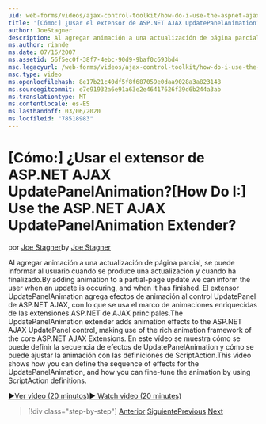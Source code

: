 ```yaml
---
uid: web-forms/videos/ajax-control-toolkit/how-do-i-use-the-aspnet-ajax-updatepanelanimation-extender
title: '[Cómo:] ¿Usar el extensor de ASP.NET AJAX UpdatePanelAnimation? | Microsoft Docs'
author: JoeStagner
description: Al agregar animación a una actualización de página parcial, se puede informar al usuario cuando se produce una actualización y cuando ha finalizado. El extensor UpdatePanelAnimation a...
ms.author: riande
ms.date: 07/16/2007
ms.assetid: 56f5ec0f-38f7-4ebc-90d9-9baf0c693bd4
msc.legacyurl: /web-forms/videos/ajax-control-toolkit/how-do-i-use-the-aspnet-ajax-updatepanelanimation-extender
msc.type: video
ms.openlocfilehash: 8e17b21c40df5f8f687059e0daa9028a3a823148
ms.sourcegitcommit: e7e91932a6e91a63e2e46417626f39d6b244a3ab
ms.translationtype: MT
ms.contentlocale: es-ES
ms.lasthandoff: 03/06/2020
ms.locfileid: "78518983"
---
```

# <a name="how-do-i-use-the-aspnet-ajax-updatepanelanimation-extender"></a><span data-ttu-id="2df2c-105">[Cómo:] ¿Usar el extensor de ASP.NET AJAX UpdatePanelAnimation?</span><span class="sxs-lookup"><span data-stu-id="2df2c-105">[How Do I:] Use the ASP.NET AJAX UpdatePanelAnimation Extender?</span></span>

<span data-ttu-id="2df2c-106">por [Joe Stagner](https://github.com/JoeStagner)</span><span class="sxs-lookup"><span data-stu-id="2df2c-106">by [Joe Stagner](https://github.com/JoeStagner)</span></span>

<span data-ttu-id="2df2c-107">Al agregar animación a una actualización de página parcial, se puede informar al usuario cuando se produce una actualización y cuando ha finalizado.</span><span class="sxs-lookup"><span data-stu-id="2df2c-107">By adding animation to a partial-page update we can inform the user when an update is occuring, and when it has finished.</span></span> <span data-ttu-id="2df2c-108">El extensor UpdatePanelAnimation agrega efectos de animación al control UpdatePanel de ASP.NET AJAX, con lo que se usa el marco de animaciones enriquecidas de las extensiones ASP.NET de AJAX principales.</span><span class="sxs-lookup"><span data-stu-id="2df2c-108">The UpdatePanelAnimation extender adds animation effects to the ASP.NET AJAX UpdatePanel control, making use of the rich animation framework of the core ASP.NET AJAX Extensions.</span></span> <span data-ttu-id="2df2c-109">En este vídeo se muestra cómo se puede definir la secuencia de efectos de UpdatePanelAnimation y cómo se puede ajustar la animación con las definiciones de ScriptAction.</span><span class="sxs-lookup"><span data-stu-id="2df2c-109">This video shows how you can define the sequence of effects for the UpdatePanelAnimation, and how you can fine-tune the animation by using ScriptAction definitions.</span></span>

[<span data-ttu-id="2df2c-110">&#9654;Ver vídeo (20 minutos)</span><span class="sxs-lookup"><span data-stu-id="2df2c-110">&#9654; Watch video (20 minutes)</span></span>](https://channel9.msdn.com/Blogs/ASP-NET-Site-Videos/how-do-i-use-the-aspnet-ajax-updatepanelanimation-extender)

> [!div class="step-by-step"]
> <span data-ttu-id="2df2c-111">[Anterior](how-do-i-use-the-aspnet-ajax-slideshow-extender.md)
> [Siguiente](how-do-i-the-ajax-toolkit-reorder-control.md)</span><span class="sxs-lookup"><span data-stu-id="2df2c-111">[Previous](how-do-i-use-the-aspnet-ajax-slideshow-extender.md)
[Next](how-do-i-the-ajax-toolkit-reorder-control.md)</span></span>
